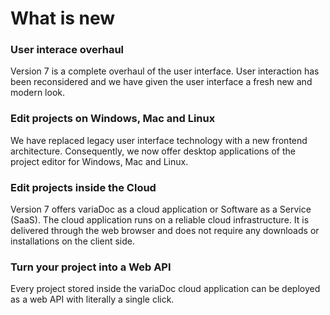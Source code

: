 # What is new

### User interace overhaul
Version 7 is a complete overhaul of the user interface. User interaction has been reconsidered and we have given the user interface a fresh new and modern look.

### Edit projects on Windows, Mac and Linux
We have replaced legacy user interface technology with a new frontend architecture. Consequently, we now offer desktop applications of the project editor for Windows, Mac and Linux.

### Edit projects inside the Cloud
Version 7 offers variaDoc as a cloud application or Software as a Service (SaaS). The cloud application runs on a reliable cloud infrastructure. It is delivered through the web browser and does not require any downloads or installations on the client side.

### Turn your project into a Web API
Every project stored inside the variaDoc cloud application can be deployed as a web API with literally a single click.

